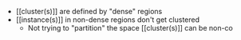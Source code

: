 - [[cluster(s)]] are defined by "dense" regions
- [[instance(s)]] in non-dense regions don't get clustered
	- Not trying to "partition" the space
[[cluster(s)]] can be non-co